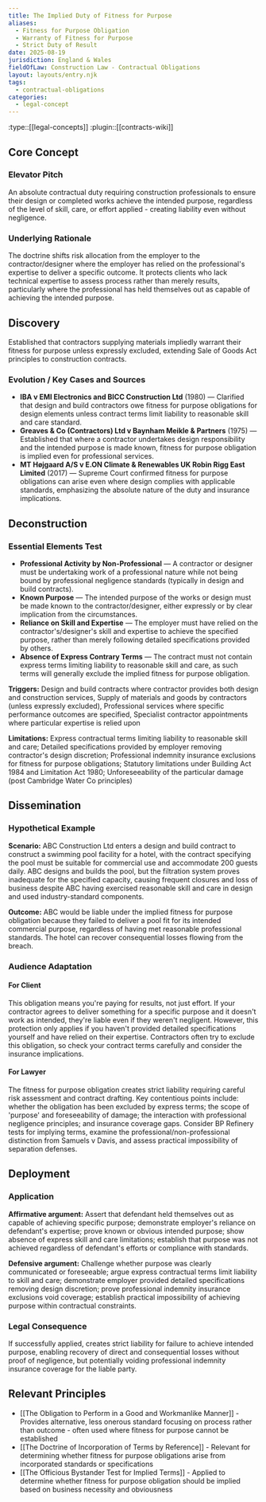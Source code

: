 ```yaml
---
title: The Implied Duty of Fitness for Purpose
aliases:
  - Fitness for Purpose Obligation
  - Warranty of Fitness for Purpose
  - Strict Duty of Result
date: 2025-08-19
jurisdiction: England & Wales
fieldOfLaw: Construction Law - Contractual Obligations
layout: layouts/entry.njk
tags:
  - contractual-obligations
categories:
  - legal-concept
---
```


:type::[[legal-concepts]]
:plugin::[[contracts-wiki]]

## Core Concept

### Elevator Pitch

An absolute contractual duty requiring construction professionals to ensure their design or completed works achieve the intended purpose, regardless of the level of skill, care, or effort applied - creating liability even without negligence.

### Underlying Rationale

The doctrine shifts risk allocation from the employer to the contractor/designer where the employer has relied on the professional's expertise to deliver a specific outcome. It protects clients who lack technical expertise to assess process rather than merely results, particularly where the professional has held themselves out as capable of achieving the intended purpose.

## Discovery

Established that contractors supplying materials impliedly warrant their fitness for purpose unless expressly excluded, extending Sale of Goods Act principles to construction contracts.

### Evolution / Key Cases and Sources

- **IBA v EMI Electronics and BICC Construction Ltd** (1980) — Clarified that design and build contractors owe fitness for purpose obligations for design elements unless contract terms limit liability to reasonable skill and care standard.
- **Greaves & Co (Contractors) Ltd v Baynham Meikle & Partners** (1975) — Established that where a contractor undertakes design responsibility and the intended purpose is made known, fitness for purpose obligation is implied even for professional services.
- **MT Højgaard A/S v E.ON Climate & Renewables UK Robin Rigg East Limited** (2017) — Supreme Court confirmed fitness for purpose obligations can arise even where design complies with applicable standards, emphasizing the absolute nature of the duty and insurance implications.

## Deconstruction

### Essential Elements Test

- **Professional Activity by Non-Professional** — A contractor or designer must be undertaking work of a professional nature while not being bound by professional negligence standards (typically in design and build contracts).
- **Known Purpose** — The intended purpose of the works or design must be made known to the contractor/designer, either expressly or by clear implication from the circumstances.
- **Reliance on Skill and Expertise** — The employer must have relied on the contractor's/designer's skill and expertise to achieve the specified purpose, rather than merely following detailed specifications provided by others.
- **Absence of Express Contrary Terms** — The contract must not contain express terms limiting liability to reasonable skill and care, as such terms will generally exclude the implied fitness for purpose obligation.

**Triggers:** Design and build contracts where contractor provides both design and construction services, Supply of materials and goods by contractors (unless expressly excluded), Professional services where specific performance outcomes are specified, Specialist contractor appointments where particular expertise is relied upon

**Limitations:** Express contractual terms limiting liability to reasonable skill and care; Detailed specifications provided by employer removing contractor's design discretion; Professional indemnity insurance exclusions for fitness for purpose obligations; Statutory limitations under Building Act 1984 and Limitation Act 1980; Unforeseeability of the particular damage (post Cambridge Water Co principles)

## Dissemination

### Hypothetical Example

**Scenario:** ABC Construction Ltd enters a design and build contract to construct a swimming pool facility for a hotel, with the contract specifying the pool must be suitable for commercial use and accommodate 200 guests daily. ABC designs and builds the pool, but the filtration system proves inadequate for the specified capacity, causing frequent closures and loss of business despite ABC having exercised reasonable skill and care in design and used industry-standard components.

**Outcome:** ABC would be liable under the implied fitness for purpose obligation because they failed to deliver a pool fit for its intended commercial purpose, regardless of having met reasonable professional standards. The hotel can recover consequential losses flowing from the breach.

### Audience Adaptation

#### For Client

This obligation means you're paying for results, not just effort. If your contractor agrees to deliver something for a specific purpose and it doesn't work as intended, they're liable even if they weren't negligent. However, this protection only applies if you haven't provided detailed specifications yourself and have relied on their expertise. Contractors often try to exclude this obligation, so check your contract terms carefully and consider the insurance implications.

#### For Lawyer

The fitness for purpose obligation creates strict liability requiring careful risk assessment and contract drafting. Key contentious points include: whether the obligation has been excluded by express terms; the scope of 'purpose' and foreseeability of damage; the interaction with professional negligence principles; and insurance coverage gaps. Consider BP Refinery tests for implying terms, examine the professional/non-professional distinction from Samuels v Davis, and assess practical impossibility of separation defenses.

## Deployment

### Application

**Affirmative argument:** Assert that defendant held themselves out as capable of achieving specific purpose; demonstrate employer's reliance on defendant's expertise; prove known or obvious intended purpose; show absence of express skill and care limitations; establish that purpose was not achieved regardless of defendant's efforts or compliance with standards.

**Defensive argument:** Challenge whether purpose was clearly communicated or foreseeable; argue express contractual terms limit liability to skill and care; demonstrate employer provided detailed specifications removing design discretion; prove professional indemnity insurance exclusions void coverage; establish practical impossibility of achieving purpose within contractual constraints.

### Legal Consequence

If successfully applied, creates strict liability for failure to achieve intended purpose, enabling recovery of direct and consequential losses without proof of negligence, but potentially voiding professional indemnity insurance coverage for the liable party.

## Relevant Principles

- [[The Obligation to Perform in a Good and Workmanlike Manner]] - Provides alternative, less onerous standard focusing on process rather than outcome - often used where fitness for purpose cannot be established
- [[The Doctrine of Incorporation of Terms by Reference]] - Relevant for determining whether fitness for purpose obligations arise from incorporated standards or specifications
- [[The Officious Bystander Test for Implied Terms]] - Applied to determine whether fitness for purpose obligation should be implied based on business necessity and obviousness
